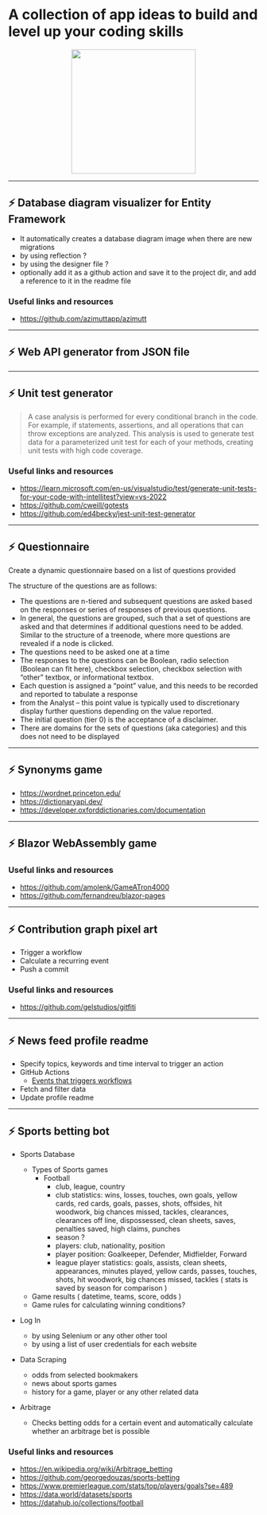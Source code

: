 # A collection of app ideas to build and level up your coding skills 
 


<p align="center">
   <img src="https://user-images.githubusercontent.com/34052076/200351617-af833e4e-6064-4d2f-b618-91c6f4a26296.svg" height="250">
</p>  



***
## :zap: Database diagram visualizer for Entity Framework  
- It automatically creates a database diagram image when there are new migrations
- by using reflection ?
- by using the designer file ?
- optionally add it as a github action and save it to the project dir, and add a reference to it in the readme file

### Useful links and resources
- https://github.com/azimuttapp/azimutt
***



## :zap: Web API generator from JSON file  
***


## :zap: Unit test generator
> A case analysis is performed for every conditional branch in the code. For example, if statements, assertions, and all operations that can throw exceptions are analyzed. This analysis is used to generate test data for a parameterized unit test for each of your methods, creating unit tests with high code coverage.

### Useful links and resources  
- https://learn.microsoft.com/en-us/visualstudio/test/generate-unit-tests-for-your-code-with-intellitest?view=vs-2022 
- https://github.com/cweill/gotests  
- https://github.com/ed4becky/jest-unit-test-generator
***


## :zap: Questionnaire  
<p> Create a dynamic questionnaire based on a list of questions provided </p>

The structure of the questions are as follows:  
  * The questions are n-tiered and subsequent questions are asked based on the responses 
    or series of responses of previous questions.
* In general, the questions are grouped, such that a set of questions are asked and that
determines if additional questions need to be added. Similar to the structure of a
treenode, where more questions are revealed if a node is clicked.
*  The questions need to be asked one at a time
*  The responses to the questions can be Boolean, radio selection (Boolean can fit here),
checkbox selection, checkbox selection with “other” textbox, or informational textbox.
*  Each question is assigned a “point” value, and this needs to be recorded and reported to
tabulate a response
*  from the Analyst – this point value is typically used to discretionary display further
questions depending on the value reported.
* The initial question (tier 0) is the acceptance of a disclaimer.
*  There are domains for the sets of questions (aka categories) and this does not need to be
displayed
***



## :zap: Synonyms game  
- https://wordnet.princeton.edu/  
- https://dictionaryapi.dev/  
- https://developer.oxforddictionaries.com/documentation  
***



## :zap: Blazor WebAssembly game  

### Useful links and resources
- https://github.com/amolenk/GameATron4000   
- https://github.com/fernandreu/blazor-pages  
***



## :zap: Contribution graph pixel art
- Trigger a workflow
- Calculate a recurring event
- Push a commit

### Useful links and resources
- https://github.com/gelstudios/gitfiti  
***



## :zap: News feed profile readme  
* Specify topics, keywords and time interval to trigger an action
* GitHub Actions
  * [Events that triggers workflows](https://docs.github.com/en/actions/using-workflows/events-that-trigger-workflows)
* Fetch and filter data 
* Update profile readme 
***


## :zap: Sports betting bot 

* Sports Database
  * Types of Sports games
    * Football
      * club, league, country
      * club statistics: wins, losses, touches, own goals, yellow cards, red cards, goals,
      passes, shots, offsides, hit woodwork, big chances missed, tackles, clearances,
      clearances off line, dispossessed, clean sheets, saves, penalties saved, high claims, punches
      * season ?
      * players: club, nationality, position
      * player position: Goalkeeper, Defender, Midfielder, Forward
      * league player statistics: goals, assists, clean sheets, appearances, minutes played, yellow cards,
      passes, touches, shots, hit woodwork, big chances missed, tackles ( stats is saved by season for comparison )
  * Game results ( datetime, teams, score, odds )
  * Game rules for calculating winning conditions?
  
* Log In 
  * by using Selenium or any other other tool
  * by using a list of user credentials for each website
  
* Data Scraping
  * odds from selected bookmakers 
  * news about sports games
  * history for a game, player or any other related data
  
* Arbitrage
  * Checks betting odds for a certain event and automatically calculate whether an arbitrage bet is possible

### Useful links and resources  
- https://en.wikipedia.org/wiki/Arbitrage_betting  
- https://github.com/georgedouzas/sports-betting    
- https://www.premierleague.com/stats/top/players/goals?se=489  
- https://data.world/datasets/sports  
- https://datahub.io/collections/football



